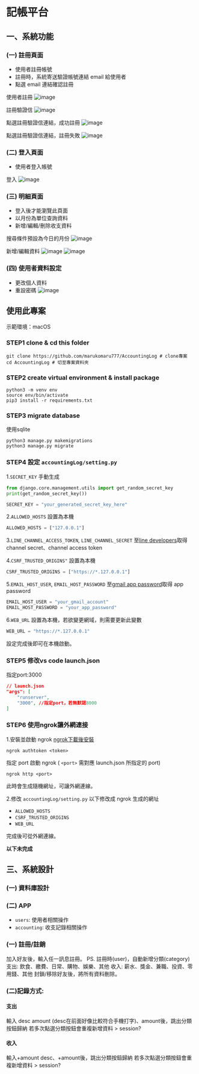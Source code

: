 # 記帳平台
## 一、系統功能
### (一) 註冊頁面
- 使用者註冊帳號
- 註冊時，系統寄送驗證帳號連結 email 給使用者
- 點選 email 連結確認註冊

使用者註冊
![image](./readme_assets/registration.png)

註冊驗證信
![image](./readme_assets/reg_confirm_mail.png)

點選註冊驗證信連結，成功註冊
![image](./readme_assets/reg_success.png)

點選註冊驗證信連結，註冊失敗
![image](./readme_assets/reg_fail.png)

### (二) 登入頁面
- 使用者登入帳號

登入
![image](./readme_assets/login.png)

### (三) 明細頁面
- 登入後才能瀏覽此頁面
- 以月份為單位查詢資料
- 新增/編輯/刪除收支資料

搜尋條件預設為今日的月份
![image](./readme_assets/detail.png)

新增/編輯資料
![image](./readme_assets/detail-insert.png)
![image](./readme_assets/detail-update.png)

### (四) 使用者資料設定
- 更改個人資料
- 重設密碼
![image](./readme_assets/user-info.png)

## 使用此專案
示範環境：macOS
### STEP1 clone & cd this folder
```shell
git clone https://github.com/marukomaru777/AccountingLog # clone專案
cd AccountingLog # 切至專案資料夾
```

### STEP2 create virtual environment & install package
```shell
python3 -m venv env
source env/bin/activate
pip3 install -r requirements.txt
```

### STEP3 migrate database
使用sqlite
```shell
python3 manage.py makemigrations
python3 manage.py migrate
```

### STEP4 設定 `accountingLog/setting.py`
1.`SECRET_KEY`
手動生成
```python
from django.core.management.utils import get_random_secret_key
print(get_random_secret_key())
```

```python
SECRET_KEY = "your_generated_secret_key_here"
```

2.`ALLOWED_HOSTS`
設置為本機
```python
ALLOWED_HOSTS = ["127.0.0.1"]
```

3.`LINE_CHANNEL_ACCESS_TOKEN`, `LINE_CHANNEL_SECRET`
至[line developers](https://developers.line.me/console/)取得 channel secret、channel access token

4.`CSRF_TRUSTED_ORIGINS"`
設置為本機
```python
CSRF_TRUSTED_ORIGINS = ["https://*.127.0.0.1"]
```

5.`EMAIL_HOST_USER`, `EMAIL_HOST_PASSWORD`
至[gmail app password](https://dev.to/krishnaa192/creating-google-app-password-for-django-project-4oj3)取得 app password
```python
EMAIL_HOST_USER = "your_gmail_account"
EMAIL_HOST_PASSWORD = "your_app_password"
```

6.`WEB_URL`
設置為本機，若欲變更網域，則需要更新此變數
```python
WEB_URL = "https://*.127.0.0.1"
```

設定完成後即可在本機啟動。

### STEP5 修改vs code launch.json
指定port:3000
```json
// launch.json
"args": [
    "runserver",
    "3000", //指定port，若無默認8000
]
```

### STEP6 使用ngrok讓外網連接
1.安裝並啟動 ngrok
[ngrok下載後安裝](https://ngrok.com/download)
```shell
ngrok authtoken <token>
```

指定 port 啟動 ngrok ( `<port>` 需對應 launch.json 所指定的 port)
```shell
ngrok http <port>
```
此時會生成隨機網址，可讓外網連線。

2.修改 `accountingLog/setting.py`
以下修改成 ngrok 生成的網址
- `ALLOWED_HOSTS`
- `CSRF_TRUSTED_ORIGINS`
- `WEB_URL`

完成後可從外網連線。


**以下未完成**
## 三、系統設計
### (一) 資料庫設計

### (二) APP
- `users`: 使用者相關操作
- `accounting`: 收支記錄相關操作

### (一) 註冊/註銷
加入好友後，輸入任一訊息註冊。
PS. 註冊時(user)，自動新增分類(category)
支出: 飲食、繳費、日常、購物、娛樂、其他
收入: 薪水、獎金、兼職、投資、零用錢、其他
封鎖/移除好友後，將所有資料刪除。

### (二)記錄方式: 
#### 支出
輸入 desc amount (desc在前面好像比較符合手機打字)、amount後，跳出分類按鈕歸納
若多次點選分類按鈕會重複新增資料 > session?

#### 收入
輸入+amount desc、+amount後，跳出分類按鈕歸納
若多次點選分類按鈕會重複新增資料 > session?

